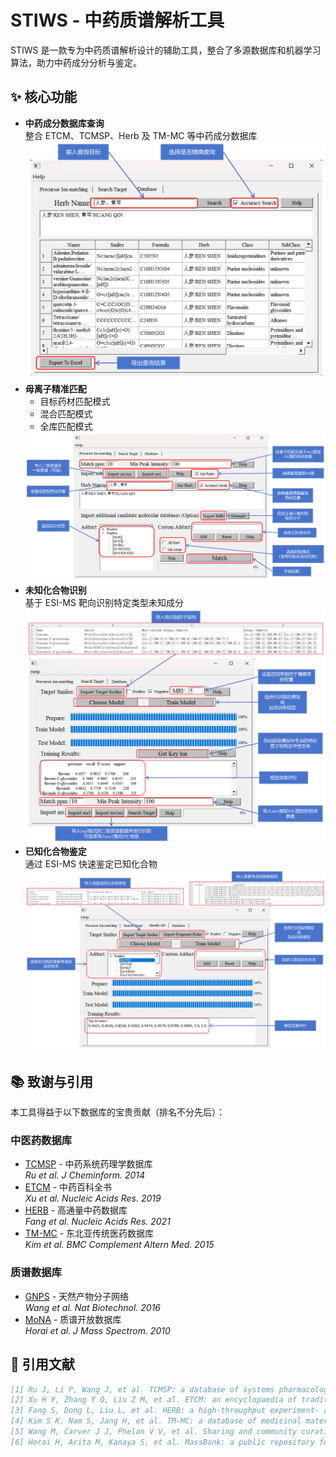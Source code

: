 # STIWS - 中药质谱解析工具
STIWS 是一款专为中药质谱解析设计的辅助工具，整合了多源数据库和机器学习算法，助力中药成分分析与鉴定。

## ✨ 核心功能

- **中药成分数据库查询**  
  整合 ETCM、TCMSP、Herb 及 TM-MC 等中药成分数据库
  <img src="https://github.com/67520/STIWS/blob/main/Image/%E6%95%B0%E6%8D%AE%E5%BA%93%E6%9F%A5%E8%AF%A2.png" width="500">
- **母离子精准匹配**  
  - 目标药材匹配模式  
  - 混合匹配模式  
  - 全库匹配模式
  <img src="https://github.com/67520/STIWS/blob/main/Image/%E6%AF%8D%E7%A6%BB%E5%AD%90%E5%8C%B9%E9%85%8D.png" width="500">  
- **未知化合物识别**  
  基于 ESI-MS 靶向识别特定类型未知成分
  <img src="https://github.com/67520/STIWS/blob/main/Image/%E8%BD%AF%E4%BB%B6%E7%95%8C%E9%9D%A2-%E9%9D%B6%E5%90%91%E8%AF%86%E5%88%AB.png" width="500">
- **已知化合物鉴定**  
  通过 ESI-MS 快速鉴定已知化合物
  <img src="https://github.com/67520/STIWS/blob/main/Image/%E8%BD%AF%E4%BB%B6%E7%95%8C%E9%9D%A2-%E9%89%B4%E5%AE%9A.png" width="500">

## 📚 致谢与引用

本工具得益于以下数据库的宝贵贡献（排名不分先后）：

### 中医药数据库
- [TCMSP](https://tcmspw.com/) - 中药系统药理学数据库  
  *Ru et al. J Cheminform. 2014*
- [ETCM](http://www.nrc.ac.cn:9090/ETCM/) - 中药百科全书  
  *Xu et al. Nucleic Acids Res. 2019*
- [HERB](https://herb.ac.cn/) - 高通量中药数据库  
  *Fang et al. Nucleic Acids Res. 2021*
- [TM-MC](http://informatics.kiom.re.kr/compound/) - 东北亚传统医药数据库  
  *Kim et al. BMC Complement Altern Med. 2015*

### 质谱数据库
- [GNPS](https://gnps.ucsd.edu/) - 天然产物分子网络  
  *Wang et al. Nat Biotechnol. 2016*
- [MoNA](https://mona.fiehnlab.ucdavis.edu/) - 质谱开放数据库  
  *Horai et al. J Mass Spectrom. 2010*

## 📜 引用文献

```bibtex
[1] Ru J, Li P, Wang J, et al. TCMSP: a database of systems pharmacology for drug discovery from herbal medicines[J]. J. Cheminf., 2014, 6(1): 13.
[2] Xu H Y, Zhang Y Q, Liu Z M, et al. ETCM: an encyclopaedia of traditional Chinese medicine[J]. Nucleic Acids Res., 2019, 47(D1): D976-D982.
[3] Fang S, Dong L, Liu L, et al. HERB: a high-throughput experiment- and reference-guided database of traditional Chinese medicine[J]. Nucleic Acids Res., 2021, 49(D1): D1197-D1206.
[4] Kim S K, Nam S, Jang H, et al. TM-MC: a database of medicinal materials and chemical compounds in Northeast Asian traditional medicine[J]. BMC Complement. Altern. Med., 2015, 15(1): 218.
[5] Wang M, Carver J J, Phelan V V, et al. Sharing and community curation of mass spectrometry data with Global Natural Products Social Molecular Networking[J]. Nat. Biotechnol., 2016, 34(8): 828-837.
[6] Horai H, Arita M, Kanaya S, et al. MassBank: a public repository for sharing mass spectral data for life sciences[J]. J. Mass Spectrom., 2010, 45(7): 703-714.
